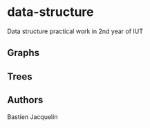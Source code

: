 # data-structure
Data structure practical work in 2nd year of IUT

## Graphs

## Trees

## Authors

Bastien Jacquelin

